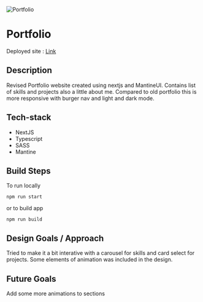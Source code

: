 ![Portfolio](https://github.com/user-attachments/assets/511d47f0-ca05-416e-840a-9e1defa735ef)
# Portfolio

Deployed site : [Link](https://minhanthonytatportfolio.netlify.app/)

## Description
Revised Portfolio website created using nextjs and MantineUI. Contains list of skills and projects also a little about me. Compared to old portfolio this is more responsive with burger nav and light and dark mode.

## Tech-stack
- NextJS
- Typescript
- SASS
- Mantine

## Build Steps
To run locally
```bashs
npm run start
```
or 
to build app
```bashs
npm run build
```

## Design Goals / Approach
Tried to make it a bit interative with a carousel for skills and card select for projects.
Some elements of animation was included in the design.

## Future Goals
Add some more animations to sections
